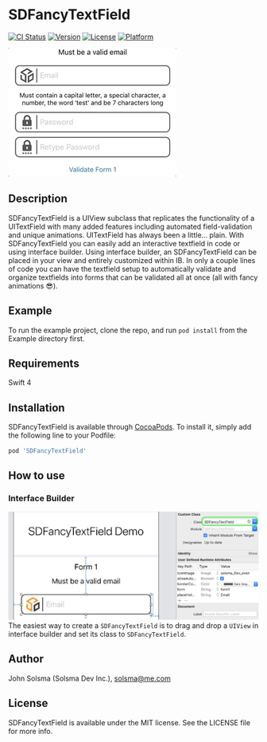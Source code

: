 # SDFancyTextField

[![CI Status](https://img.shields.io/travis/SolsmaHawk/SDFancyTextField.svg?style=flat)](https://travis-ci.org/SolsmaHawk/SDFancyTextField)
[![Version](https://img.shields.io/cocoapods/v/SDFancyTextField.svg?style=flat)](https://cocoapods.org/pods/SDFancyTextField)
[![License](https://img.shields.io/cocoapods/l/SDFancyTextField.svg?style=flat)](https://cocoapods.org/pods/SDFancyTextField)
[![Platform](https://img.shields.io/cocoapods/p/SDFancyTextField.svg?style=flat)](https://cocoapods.org/pods/SDFancyTextField)

![](Screenshots/SDFancyTextField_main_demo.gif)

## Description

SDFancyTextField is a UIView subclass that replicates the functionality of a UITextField with many added features including automated field-validation and unique animations. UITextField has always been a little… plain. With SDFancyTextField you can easily add an interactive textfield in code or using interface builder. Using interface builder, an SDFancyTextField can be placed in your view and entirely customized within IB. In only a couple lines of code you can have the textfield setup to automatically validate and organize textfields into forms that can be validated all at once (all with fancy animations 😎).

## Example

To run the example project, clone the repo, and run `pod install` from the Example directory first.

## Requirements

Swift 4

## Installation

SDFancyTextField is available through [CocoaPods](https://cocoapods.org). To install
it, simply add the following line to your Podfile:

```ruby
pod 'SDFancyTextField'
```

## How to use

### Interface Builder
![](Screenshots/SDFancyTextField_example1.png)
The easiest way to create a ```SDFancyTextField``` is to drag and drop a ```UIView``` in interface builder and set its class to ```SDFancyTextField```.
## Author

John Solsma (Solsma Dev Inc.), solsma@me.com

## License

SDFancyTextField is available under the MIT license. See the LICENSE file for more info.

